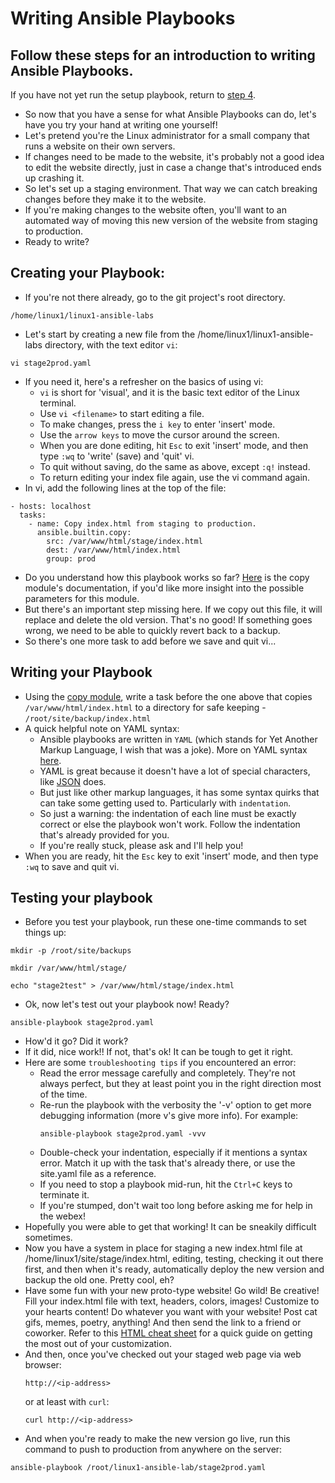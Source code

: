 # Writing Ansible Playbooks
## Follow these steps for an introduction to writing Ansible Playbooks.
If you have not yet run the setup playbook, return to [step 4](./4_run_playbooks.md).
* So now that you have a sense for what Ansible Playbooks can do, let's have you try your hand at writing one yourself!
* Let's pretend you're the Linux administrator for a small company that runs a website on their own servers.
* If changes need to be made to the website, it's probably not a good idea to edit the website directly, just in case a change that's introduced ends up crashing it.
* So let's set up a staging environment. That way we can catch breaking changes before they make it to the website. 
* If you're making changes to the website often, you'll want to an automated way of moving this new version of the website from staging to production.
* Ready to write?
## Creating your Playbook:
* If you're not there already, go to the git project's root directory.
```
/home/linux1/linux1-ansible-labs
```
* Let's start by creating a new file from the /home/linux1/linux1-ansible-labs directory, with the text editor `vi`:
```
vi stage2prod.yaml
```
* If you need it, here's a refresher on the basics of using vi:
    * `vi` is short for 'visual', and it is the basic text editor of the Linux terminal.
    * Use `vi <filename>` to start editing a file.
    * To make changes, press the `i key` to enter 'insert' mode.
    * Use the `arrow keys` to move the cursor around the screen.
    * When you are done editing, hit `Esc` to exit 'insert' mode, and then type `:wq` to 'write' (save) and 'quit' vi.
    * To quit without saving, do the same as above, except `:q!` instead.
    * To return editing your index file again, use the vi command again.
* In vi, add the following lines at the top of the file:
```
- hosts: localhost
  tasks:
    - name: Copy index.html from staging to production.
      ansible.builtin.copy:
        src: /var/www/html/stage/index.html
        dest: /var/www/html/index.html
        group: prod
```
* Do you understand how this playbook works so far? [Here](https://docs.ansible.com/ansible/latest/collections/ansible/builtin/copy_module.html) is the copy module's documentation, if you'd like more insight into the possible parameters for this module.
* But there's an important step missing here. If we copy out this file, it will replace and delete the old version. That's no good! If something goes wrong, we need to be able to quickly revert back to a backup.
* So there's one more task to add before we save and quit vi...
## Writing your Playbook
* Using the [copy module](https://docs.ansible.com/ansible/latest/collections/ansible/builtin/copy_module.html), write a task before the one above that copies `/var/www/html/index.html` to a directory for safe keeping - `/root/site/backup/index.html`
* A quick helpful note on YAML syntax:
    * Ansible playbooks are written in `YAML` (which stands for Yet Another Markup Language, I wish that was a joke). More on YAML syntax [here](https://docs.ansible.com/ansible/latest/reference_appendices/YAMLSyntax.html).
    * YAML is great because it doesn't have a lot of special characters, like [JSON](https://builtin.com/software-engineering-perspectives/yaml-vs-json) does.
    * But just like other markup languages, it has some syntax quirks that can take some getting used to. Particularly with `indentation`.
    * So just a warning: the indentation of each line must be exactly correct or else the playbook won't work. Follow the indentation that's already provided for you.
    * If you're really stuck, please ask and I'll help you!
* When you are ready, hit the `Esc` key to exit 'insert' mode, and then type `:wq` to save and quit vi.
## Testing your playbook
* Before you test your playbook, run these one-time commands to set things up:
```
mkdir -p /root/site/backups
```
```
mkdir /var/www/html/stage/
```
```
echo "stage2test" > /var/www/html/stage/index.html
```
* Ok, now let's test out your playbook now! Ready?
```
ansible-playbook stage2prod.yaml
```
* How'd it go? Did it work?
* If it did, nice work!! If not, that's ok! It can be tough to get it right. 
* Here are some `troubleshooting tips` if you encountered an error:
    * Read the error message carefully and completely. They're not always perfect, but they at least point you in the right direction most of the time.
    * Re-run the playbook with the verbosity the '-v' option to get more debugging information (more v's give more info). For example:
        ```
        ansible-playbook stage2prod.yaml -vvv
        ```
    * Double-check your indentation, especially if it mentions a syntax error. Match it up with the task that's already there, or use the site.yaml file as a reference.
    * If you need to stop a playbook mid-run, hit the `Ctrl+C` keys to terminate it.
    * If you're stumped, don't wait too long before asking me for help in the webex!
* Hopefully you were able to get that working! It can be sneakily difficult sometimes.
* Now you have a system in place for staging a new index.html file at /home/linux1/site/stage/index.html, editing, testing, checking it out there first, and then when it's ready, automatically deploy the new version and backup the old one. Pretty cool, eh?
* Have some fun with your new proto-type website! Go wild! Be creative! Fill your index.html file with text, headers, colors, images! Customize to your hearts content! Do whatever you want with your website! Post cat gifs, memes, poetry, anything! And then send the link to a friend or coworker. Refer to this [HTML cheat sheet](https://web.stanford.edu/group/csp/cs21/htmlcheatsheet.pdf) for a quick guide on getting the most out of your customization.
* And then, once you've checked out your staged web page via web browser:
    ```
    http://<ip-address>
    ```
    or at least with `curl`:
    ```
    curl http://<ip-address>
    ```
* And when you're ready to make the new version go live, run this command to push to production from anywhere on the server:
```
ansible-playbook /root/linux1-ansible-lab/stage2prod.yaml
```